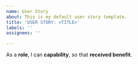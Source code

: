 ```yaml
---
name: User Story
about: This is my default user story template.
title: 'USER STORY: <TITLE>'
labels: ''
assignees: ''

---
```


As a **role**, I can **capability**, so that **received benefit**.
